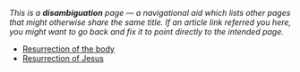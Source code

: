 *This is a **disambiguation** page — a navigational aid which lists other pages that might otherwise share the same title. If an article link referred you here, you might want to go back and fix it to point directly to the intended page.*
-   [Resurrection of the body](Resurrection_of_the_body "Resurrection of the body")
-   [Resurrection of Jesus](Resurrection_of_Jesus "Resurrection of Jesus")



